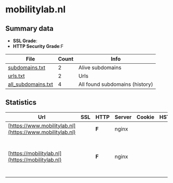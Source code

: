 

# mobilitylab.nl
## Summary data


 - **SSL Grade**:
 - **HTTP Security Grade**:F


| File       | Count | Info |
|------------|-------|------|
|[subdomains.txt](/data/mobilitylab.nl/subdomains.txt)|2|Alive subdomains|
|[urls.txt](/data/mobilitylab.nl/urls.txt)|2|Urls|
|[all_subdomains.txt](/data/mobilitylab.nl/all_subdomains.txt)|4|All found subdomains (history)|


## Statistics


| Url | SSL | HTTP | Server | Cookie | HSTS | CORS | CTO | CSP | XFO | XXP | RP |FP| Tech |Title |
|--------|-------|-------|------|------|------|------|------|------|------|------|------|------|------|------|
|[https://www.mobilitylab.nl](https://www.mobilitylab.nl)| | **F**|nginx| | | | | | | | :white_check_mark: | |Nginx||
|[https://mobilitylab.nl](https://mobilitylab.nl)| | **F**|nginx| | | | | | | | :white_check_mark: | |MySQL Nginx PHP Site Kit:1.106.0 WP Rocket WordPress|Mobility Lab - N...|

